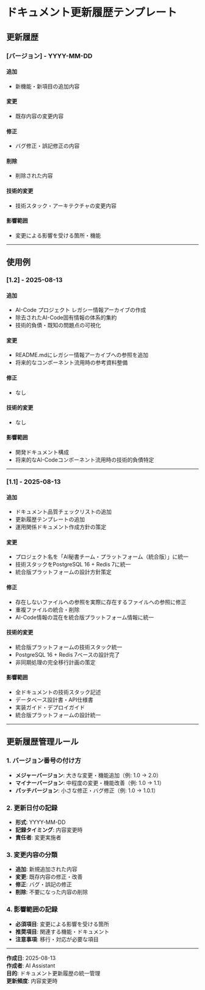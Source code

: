 # ドキュメント更新履歴テンプレート

## 更新履歴

### [バージョン] - YYYY-MM-DD

#### 追加
- 新機能・新項目の追加内容

#### 変更
- 既存内容の変更内容

#### 修正
- バグ修正・誤記修正の内容

#### 削除
- 削除された内容

#### 技術的変更
- 技術スタック・アーキテクチャの変更内容

#### 影響範囲
- 変更による影響を受ける箇所・機能

---

## 使用例

### [1.2] - 2025-08-13

#### 追加
- AI-Code プロジェクト レガシー情報アーカイブの作成
- 除去されたAI-Code固有情報の体系的集約
- 技術的負債・既知の問題点の可視化

#### 変更
- README.mdにレガシー情報アーカイブへの参照を追加
- 将来的なコンポーネント流用時の参考資料整備

#### 修正
- なし

#### 技術的変更
- なし

#### 影響範囲
- 開発ドキュメント構成
- 将来的なAI-Codeコンポーネント流用時の技術的負債特定

---

### [1.1] - 2025-08-13

#### 追加
- ドキュメント品質チェックリストの追加
- 更新履歴テンプレートの追加
- 運用関係ドキュメント作成方針の策定

#### 変更
- プロジェクト名を「AI秘書チーム・プラットフォーム（統合版）」に統一
- 技術スタックをPostgreSQL 16 + Redis 7に統一
- 統合版プラットフォームの設計方針策定

#### 修正
- 存在しないファイルへの参照を実際に存在するファイルへの参照に修正
- 重複ファイルの統合・削除
- AI-Code情報の混在を統合版プラットフォーム情報に統一

#### 技術的変更
- 統合版プラットフォームの技術スタック統一
- PostgreSQL 16 + Redis 7ベースの設計完了
- 非同期処理の完全移行計画の策定

#### 影響範囲
- 全ドキュメントの技術スタック記述
- データベース設計書・API仕様書
- 実装ガイド・デプロイガイド
- 統合版プラットフォームの設計統一

---

## 更新履歴管理ルール

### 1. バージョン番号の付け方
- **メジャーバージョン**: 大きな変更・機能追加（例: 1.0 → 2.0）
- **マイナーバージョン**: 中程度の変更・機能改善（例: 1.0 → 1.1）
- **パッチバージョン**: 小さな修正・バグ修正（例: 1.0 → 1.0.1）

### 2. 更新日付の記録
- **形式**: YYYY-MM-DD
- **記録タイミング**: 内容変更時
- **責任者**: 変更実施者

### 3. 変更内容の分類
- **追加**: 新規追加された内容
- **変更**: 既存内容の修正・改善
- **修正**: バグ・誤記の修正
- **削除**: 不要になった内容の削除

### 4. 影響範囲の記録
- **必須項目**: 変更による影響を受ける箇所
- **推奨項目**: 関連する機能・ドキュメント
- **注意事項**: 移行・対応が必要な項目

---

**作成日**: 2025-08-13  
**作成者**: AI Assistant  
**目的**: ドキュメント更新履歴の統一管理  
**更新頻度**: 内容変更時 